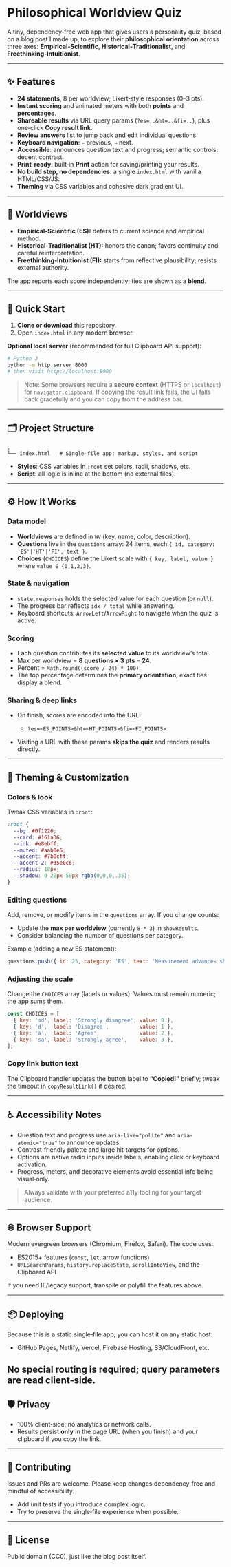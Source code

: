 # Philosophical Worldview Quiz

A tiny, dependency‑free web app that gives users a personality quiz, based on a blog post I made up, to explore their **philosophical orientation** across three axes: **Empirical‑Scientific**, **Historical‑Traditionalist**, and **Freethinking‑Intuitionist**.

---

## ✨ Features

* **24 statements**, 8 per worldview; Likert‑style responses (0–3 pts).
* **Instant scoring** and animated meters with both **points** and **percentages**.
* **Shareable results** via URL query params (`?es=..&ht=..&fi=..`), plus one‑click **Copy result link**.
* **Review answers** list to jump back and edit individual questions.
* **Keyboard navigation**: `←` previous, `→` next.
* **Accessible**: announces question text and progress; semantic controls; decent contrast.
* **Print‑ready**: built‑in **Print** action for saving/printing your results.
* **No build step, no dependencies**: a single `index.html` with vanilla HTML/CSS/JS.
* **Theming** via CSS variables and cohesive dark gradient UI.

---

## 🧠 Worldviews

* **Empirical‑Scientific (ES):** defers to current science and empirical method.
* **Historical‑Traditionalist (HT):** honors the canon; favors continuity and careful reinterpretation.
* **Freethinking‑Intuitionist (FI):** starts from reflective plausibility; resists external authority.

The app reports each score independently; ties are shown as a **blend**.

---

## 🚀 Quick Start

1. **Clone or download** this repository.
2. Open `index.html` in any modern browser.

**Optional local server** (recommended for full Clipboard API support):

```bash
# Python 3
python -m http.server 8000
# then visit http://localhost:8000
```

> Note: Some browsers require a **secure context** (HTTPS or `localhost`) for `navigator.clipboard`. If copying the result link fails, the UI falls back gracefully and you can copy from the address bar.

---

## 🗂 Project Structure

```
.
└── index.html   # Single‑file app: markup, styles, and script
```

* **Styles**: CSS variables in `:root` set colors, radii, shadows, etc.
* **Script**: all logic is inline at the bottom (no external files).

---

## ⚙️ How It Works

### Data model

* **Worldviews** are defined in `WV` (key, name, color, description).
* **Questions** live in the `questions` array: 24 items, each `{ id, category: 'ES'|'HT'|'FI', text }`.
* **Choices** (`CHOICES`) define the Likert scale with `{ key, label, value }` where `value ∈ {0,1,2,3}`.

### State & navigation

* `state.responses` holds the selected value for each question (or `null`).
* The progress bar reflects `idx / total` while answering.
* Keyboard shortcuts: `ArrowLeft`/`ArrowRight` to navigate when the quiz is active.

### Scoring

* Each question contributes its **selected value** to its worldview’s total.
* Max per worldview = **8 questions × 3 pts = 24**.
* Percent = `Math.round((score / 24) * 100)`.
* The top percentage determines the **primary orientation**; exact ties display a blend.

### Sharing & deep links

* On finish, scores are encoded into the URL:

  * `?es=<ES_POINTS>&ht=<HT_POINTS>&fi=<FI_POINTS>`
* Visiting a URL with these params **skips the quiz** and renders results directly.

---

## 🎨 Theming & Customization

### Colors & look

Tweak CSS variables in `:root`:

```css
:root {
  --bg: #0f1226;
  --card: #161a36;
  --ink: #e8ebff;
  --muted: #aab0e5;
  --accent: #7b8cff;
  --accent-2: #35e0c6;
  --radius: 18px;
  --shadow: 0 20px 50px rgba(0,0,0,.35);
}
```

### Editing questions

Add, remove, or modify items in the `questions` array. If you change counts:

* Update the **max per worldview** (currently `8 * 3`) in `showResults`.
* Consider balancing the number of questions per category.

Example (adding a new ES statement):

```js
questions.push({ id: 25, category: 'ES', text: 'Measurement advances should inform epistemology.' });
```

### Adjusting the scale

Change the `CHOICES` array (labels or values). Values must remain numeric; the app sums them.

```js
const CHOICES = [
  { key: 'sd', label: 'Strongly disagree', value: 0 },
  { key: 'd',  label: 'Disagree',          value: 1 },
  { key: 'a',  label: 'Agree',             value: 2 },
  { key: 'sa', label: 'Strongly agree',    value: 3 },
];
```

### Copy link button text

The Clipboard handler updates the button label to **“Copied!”** briefly; tweak the timeout in `copyResultLink()` if desired.

---

## ♿ Accessibility Notes

* Question text and progress use `aria-live="polite"` and `aria-atomic="true"` to announce updates.
* Contrast‑friendly palette and large hit‑targets for options.
* Options are native radio inputs inside labels, enabling click or keyboard activation.
* Progress, meters, and decorative elements avoid essential info being visual‑only.

> Always validate with your preferred a11y tooling for your target audience.

---

## 🌐 Browser Support

Modern evergreen browsers (Chromium, Firefox, Safari). The code uses:

* ES2015+ features (`const`, `let`, arrow functions)
* `URLSearchParams`, `history.replaceState`, `scrollIntoView`, and the Clipboard API

If you need IE/legacy support, transpile or polyfill the features above.

---

## 📦 Deploying

Because this is a static single‑file app, you can host it on any static host:

* GitHub Pages, Netlify, Vercel, Firebase Hosting, S3/CloudFront, etc.

No special routing is required; query parameters are read client‑side.
---

## 🛡️ Privacy

* 100% client‑side; no analytics or network calls.
* Results persist **only** in the page URL (when you finish) and your clipboard if you copy the link.

---

## 🤝 Contributing

Issues and PRs are welcome. Please keep changes dependency‑free and mindful of accessibility.

* Add unit tests if you introduce complex logic.
* Try to preserve the single‑file experience when possible.

---

## 📜 License

Public domain (CC0), just like the blog post itself.
